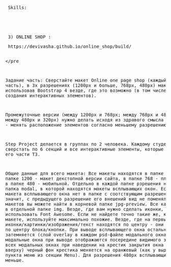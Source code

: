  <pre>
 <pre> Skills:</pre>
 <pre> 3) ONLINE SHOP :</pre> https://devivasha.github.io/online_shop/build/
 </pre
 
Задание часть:
Сверстайте макет Online one page shop (каждый свою часть), в 3х разрешениях (1200px и больше, 768px, 480px) максимально использовав Bootstrap 4 везде, где это возможно (в том числе для создания интерактивных элементов).

Промежуточные версии (между 1200px и 768px; между 768px и 480px; между 480px и 320px) нужно делать исходя из здравого смысла (не влезает - менять расположение элементов согласно меньшему разрешению).

Step Project делается в группах по 2 человека. Каждому студенту нужно сверстать по 6 секций и все интерактивные элементы, которые указаны в его части ТЗ.

Общие данные для всего макета:
Все макеты находятся в папке psd. в папке 1200 - макет декстопной версии сайта, в папке 768 - планшетной, а в папке 480 - мобильной.
Отдельно в каждой папке рзрешения находится папка modal, в которой находятся макеты всплывающих окон. Если какого-то макета всплывающего окна нет в папке с соотствующим разрешением - значит, с предыдущего разрешение его внешений вид не поменялся.
Превью макетов вы можете найти в корневой папке jpg-preview.
Все картинки лежат в отдельной папке img.
Везде, где вам нужно сделать иконки, можно использовать Font Awesome. Если не найдете точно такие же, как на макете, используйте максимально похожие.
Везде, где на первый взгляд иконки/картинки/изображения/текст находятся по центру - они должны быть по центру блока/кнопки.
При выводе всплывающего окна остальной фон затемняется (слой overlay в каждом psd-файле модального окна).
Все модальные окна при выводе отображаются посередине видимого экрана.
Во всех модальных окнах при наведении на крестик закрытия окна (вправо вверху) черный фон крестика меняется на оранжевый (как у выделенного пункта меню из секции Menu).
Для разрешения 480px всплывающие окна будут меньше.
